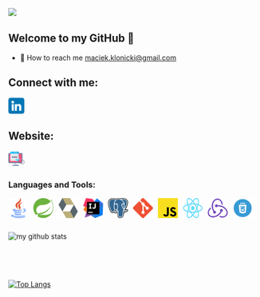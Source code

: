 ![](https://komarev.com/ghpvc/?username=MaciejKlonickie&style=flat-square)

## Welcome to my GitHub 👋
- 🔭 How to reach me maciek.klonicki@gmail.com

## Connect with me:
[![website](./images/linkedin.png)](https://www.linkedin.com/in/maciek-kłonicki)
&nbsp;&nbsp;

## Website:
[![website](./images/ux.png)](https://www.maciejklonicki.org)
&nbsp;&nbsp;

### Languages and Tools:
<img align="left" alt="Java" width="40px" height="40px" src="./images/java.png" style="padding-right:10px;" />
<img align="left" alt="Spring"width="40px" height="40px" src="./images/spring.svg" style="padding-right:10px;" />
<img align="left" alt="Hibernate" width="40px" height="40px" src="./images/hibernate.png" style="padding-right:10px;" />
<img align="left" alt="Intellij" width="40px" height="40px" src="./images/intellij.png" style="padding-right:10px;" />
<img align="left" alt="Postgres" width="40px" height="40px" src="./images/postgresql.png" style="padding-right:10px;" />
<img align="left" alt="Git" width="40px" height="40px" src="./images/git.png" style="padding-right:10px;" />
<img align="left" alt="JavaScript" width="40px" height="40px" src="./images/js.svg" style="padding-right:10px;" />
<img align="left" alt="React" width="40px" height="40px" src="./images/react.png" style="padding-right:10px;" />
<img align="left" alt="Redux" width="40px" height="40px" src="./images/redux.svg" style="padding-right:10px;" />
<img align="left" alt="CSS" width="40px" height="40px" src="./images/css.webp" style="padding-right:10px;" />

<br></br><br></br>
<img align="left" alt="my github stats" src="https://github-readme-stats.vercel.app/api?username=MaciejKlonicki&show_icons=true&hide_border=true&&hide=stars,prs,issues,contribs&title_color=87CEFA&icon_color=FFE400&bg_color=09131B&text_color=ffffff&border_color=0c1a24" />

<br></br><br></br>


[![Top Langs](https://github-readme-stats.vercel.app/api/top-langs/?username=MaciejKlonicki&layout=compact&card_width=445&hide=HTML&bg_color=09131B&hide_border=false&hide_border=true&title_color=87CEFA&icon_color=FFE400&text_color=ffffff)](https://github.com/MaciejKlonicki/github-readme-stats)

[website]: https://www.maciejklonicki.org
[linkedin]: https://www.linkedin.com/in/maciek-kłonicki


